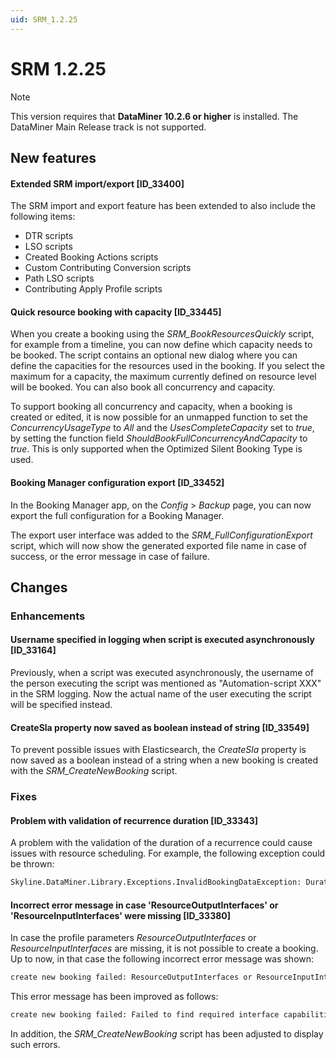 ```yaml
---
uid: SRM_1.2.25
---
```


# SRM 1.2.25

> [!NOTE]
> This version requires that **DataMiner 10.2.6 or higher** is installed. The DataMiner Main Release track is not supported.

## New features

#### Extended SRM import/export \[ID_33400\]

The SRM import and export feature has been extended to also include the following items:

- DTR scripts
- LSO scripts
- Created Booking Actions scripts
- Custom Contributing Conversion scripts
- Path LSO scripts
- Contributing Apply Profile scripts

#### Quick resource booking with capacity \[ID_33445\]

When you create a booking using the *SRM_BookResourcesQuickly* script, for example from a timeline, you can now define which capacity needs to be booked. The script contains an optional new dialog where you can define the capacities for the resources used in the booking. If you select the maximum for a capacity, the maximum currently defined on resource level will be booked. You can also book all concurrency and capacity.

To support booking all concurrency and capacity, when a booking is created or edited, it is now possible for an unmapped function to set the *ConcurrencyUsageType* to *All* and the *UsesCompleteCapacity* set to *true*, by setting the function field *ShouldBookFullConcurrencyAndCapacity* to *true*. This is only supported when the Optimized Silent Booking Type is used.

#### Booking Manager configuration export \[ID_33452\]

In the Booking Manager app, on the *Config* > *Backup* page, you can now export the full configuration for a Booking Manager.

The export user interface was added to the *SRM_FullConfigurationExport* script, which will now show the generated exported file name in case of success, or the error message in case of failure.

## Changes

### Enhancements

#### Username specified in logging when script is executed asynchronously \[ID_33164\]

Previously, when a script was executed asynchronously, the username of the person executing the script was mentioned as "Automation-script XXX" in the SRM logging. Now the actual name of the user executing the script will be specified instead.

#### CreateSla property now saved as boolean instead of string \[ID_33549\]

To prevent possible issues with Elasticsearch, the *CreateSla* property is now saved as a boolean instead of a string when a new booking is created with the *SRM_CreateNewBooking* script.

### Fixes

#### Problem with validation of recurrence duration \[ID_33343\]

A problem with the validation of the duration of a recurrence could cause issues with resource scheduling. For example, the following exception could be thrown:

```txt
Skyline.DataMiner.Library.Exceptions.InvalidBookingDataException: Duration needs to match the difference between EndDate and StartDate
```

#### Incorrect error message in case 'ResourceOutputInterfaces' or 'ResourceInputInterfaces' were missing \[ID_33380\]

In case the profile parameters *ResourceOutputInterfaces* or *ResourceInputInterfaces* are missing, it is not possible to create a booking. Up to now, in that case the following incorrect error message was shown:

```txt
create new booking failed: ResourceOutputInterfaces or ResourceInputInterfaces Please run srm_migrateresourceioproperties.
```

This error message has been improved as follows:

```txt
create new booking failed: Failed to find required interface capabilities because ResourceInputInterfaces or ResourceOutputInterfaces doesn't exist.
```

In addition, the *SRM_CreateNewBooking* script has been adjusted to display such errors.
